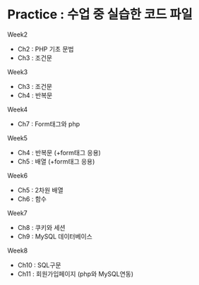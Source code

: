 # Practice : 수업 중 실습한 코드 파일

Week2
- Ch2 : PHP 기초 문법
- Ch3 : 조건문

Week3
- Ch3 : 조건문
- Ch4 : 반복문

Week4
- Ch7 : Form태그와 php

Week5
- Ch4 : 반복문 (+form태그 응용)
- Ch5 : 배열 (+form태그 응용)

Week6
- Ch5 : 2차원 배열
- Ch6 : 함수

Week7
- Ch8 : 쿠키와 세션
- Ch9 : MySQL 데이터베이스

Week8
- Ch10 : SQL구문
- Ch11 : 회원가입페이지 (php와 MySQL연동)
